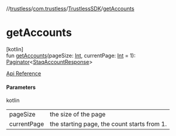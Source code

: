 //[trustless](../../../index.md)/[com.trustless](../index.md)/[TrustlessSDK](index.md)/[getAccounts](get-accounts.md)

# getAccounts

[kotlin]\
fun [getAccounts](get-accounts.md)(pageSize: [Int](https://kotlinlang.org/api/latest/jvm/stdlib/kotlin/-int/index.html), currentPage: [Int](https://kotlinlang.org/api/latest/jvm/stdlib/kotlin/-int/index.html) = 1): [Paginator](../../com.trustless.paginator/-paginator/index.md)&lt;[StaqAccountResponse](../../com.trustless.requests.accounts/-staq-account-response/index.md)&gt;

[Api Reference](https://developer.finto.io/docs/apis/accounts#/Accounts/List%20all%20customer's%20accounts)

#### Parameters

kotlin

| | |
|---|---|
| pageSize | the size of the page |
| currentPage | the starting page, the count starts from 1. |
